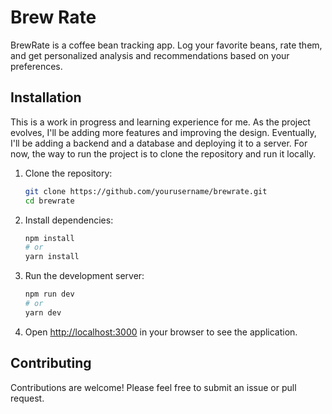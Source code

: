 # Brew Rate

BrewRate is a coffee bean tracking app. Log your favorite beans, rate them, and get personalized analysis and recommendations based on your preferences.

## Installation

This is a work in progress and learning experience for me. As the project evolves, I'll be adding more features and improving the design. Eventually, I'll be adding a backend and a database and deploying it to a server. For now, the way to run the project is to clone the repository and run it locally.

1. Clone the repository:
   ```bash
   git clone https://github.com/yourusername/brewrate.git
   cd brewrate
   ```

2. Install dependencies:
   ```bash
   npm install
   # or
   yarn install
   ```

3. Run the development server:
   ```bash
   npm run dev
   # or
   yarn dev
   ```

4. Open [http://localhost:3000](http://localhost:3000) in your browser to see the application.

## Contributing
Contributions are welcome! Please feel free to submit an issue or pull request.
